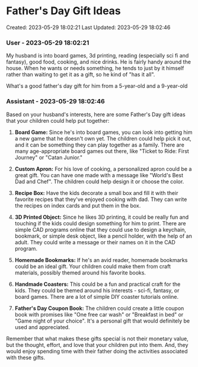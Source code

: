 # Father's Day Gift Ideas

Created: 2023-05-29 18:02:21
Last Updated: 2023-05-29 18:02:46

### User - 2023-05-29 18:02:21

My husband is into board games, 3d printing, reading (especially sci fi and fantasy), good food, cooking, and nice drinks. He is fairly handy around the house. When he wants or needs something, he tends to just by it himself rather than waiting to get it as a gift, so he kind of "has it all".

What's a good father's day gift for him from a 5-year-old and a 9-year-old

### Assistant - 2023-05-29 18:02:46

Based on your husband's interests, here are some Father's Day gift ideas that your children could help put together:

1. **Board Game:** Since he's into board games, you can look into getting him a new game that he doesn't own yet. The children could help pick it out, and it can be something they can play together as a family. There are many age-appropriate board games out there, like "Ticket to Ride: First Journey" or "Catan Junior."

2. **Custom Apron:** For his love of cooking, a personalized apron could be a great gift. You can have one made with a message like "World's Best Dad and Chef". The children could help design it or choose the color.

3. **Recipe Box:** Have the kids decorate a small box and fill it with their favorite recipes that they've enjoyed cooking with dad. They can write the recipes on index cards and put them in the box.

4. **3D Printed Object:** Since he likes 3D printing, it could be really fun and touching if the kids could design something for him to print. There are simple CAD programs online that they could use to design a keychain, bookmark, or simple desk object, like a pencil holder, with the help of an adult. They could write a message or their names on it in the CAD program.

5. **Homemade Bookmarks:** If he's an avid reader, homemade bookmarks could be an ideal gift. Your children could make them from craft materials, possibly themed around his favorite books.

6. **Handmade Coasters:** This could be a fun and practical craft for the kids. They could be themed around his interests - sci-fi, fantasy, or board games. There are a lot of simple DIY coaster tutorials online.

7. **Father's Day Coupon Book:** The children could create a little coupon book with promises like "One free car wash" or "Breakfast in bed" or "Game night of your choice". It's a personal gift that would definitely be used and appreciated.

Remember that what makes these gifts special is not their monetary value, but the thought, effort, and love that your children put into them. And, they would enjoy spending time with their father doing the activities associated with these gifts.

